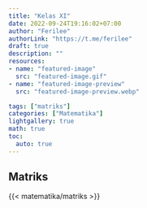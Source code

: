 ```yaml
---
title: "Kelas XI"
date: 2022-09-24T19:16:02+07:00
author: "Ferilee"
authorLink: "https://t.me/ferilee"
draft: true
description: ""
resources:
- name: "featured-image"
  src: "featured-image.gif"
- name: "featured-image-preview"
  src: "featured-image-preview.webp"

tags: ["matriks"]
categories: ["Matematika"]
lightgallery: true
math: true
toc:
  auto: true
---
```


## Matriks
{{< matematika/matriks >}}
